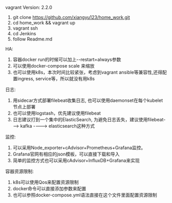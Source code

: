 vagrant Version: 2.2.0

1. git clone https://github.com/xiangyu123/home_work.git 
2. cd home_work && vagrant up
3. vagrant ssh
4. cd Jenkins
5. follow Readme.md

HA:
  1. 容器docker run的时候可以加上--restart=always参数
  2. 可以使用docker-compose scale 来缩放
  3. 也可以使用k8s，本次时间比较紧张，考虑到vagrant ansible等兼容性,还得配置ingress, service等，所以就没有用k8s

日志:
  1. 用sidecar方式部署filebeat收集日志, 也可以使用daemonset在每个kubelet节点上部署
  2. 也可以使用logstash，优先建议使用filebeat
  3. 日志建议打到一个集中的ElasticSearch, 为避免日志丢失，建议使用filebeat---> kafka ----> elasticsearch这种方式

监控:
  1. 可以采用Node_exporter+cAdvisor+Prometheus+Grafana监控。
  2. Grafana官网有相应的json模板，可以直接下载和导入
  3. 简单的监控方式也可以采用cAdvisor+InfluxDB+Grafana来实现

容器资源限制:
  1. k8s可以使用Qos来配置资源限制
  2. docker命令可以直接添加参数来配置
  3. 也可以参照docker-compose.yml语法直接在这个文件里面配置资源限制
